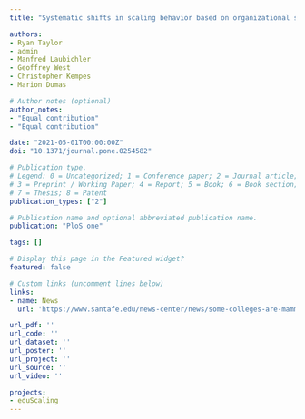 ```yaml
---
title: "Systematic shifts in scaling behavior based on organizational strategy in universities"

authors:
- Ryan Taylor
- admin
- Manfred Laubichler
- Geoffrey West
- Christopher Kempes
- Marion Dumas

# Author notes (optional)
author_notes:
- "Equal contribution"
- "Equal contribution"

date: "2021-05-01T00:00:00Z"
doi: "10.1371/journal.pone.0254582"

# Publication type.
# Legend: 0 = Uncategorized; 1 = Conference paper; 2 = Journal article;
# 3 = Preprint / Working Paper; 4 = Report; 5 = Book; 6 = Book section;
# 7 = Thesis; 8 = Patent
publication_types: ["2"]

# Publication name and optional abbreviated publication name.
publication: "PloS one"

tags: []

# Display this page in the Featured widget?
featured: false

# Custom links (uncomment lines below)
links:
- name: News
  url: 'https://www.santafe.edu/news-center/news/some-colleges-are-mammals-others-are-cities'

url_pdf: ''
url_code: ''
url_dataset: ''
url_poster: ''
url_project: ''
url_source: ''
url_video: ''

projects:
- eduScaling
---
```

